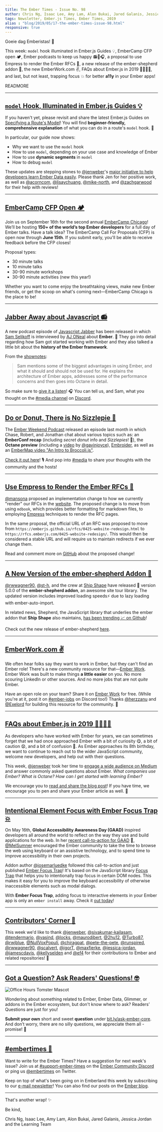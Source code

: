 ```yaml
---
title: The Ember Times - Issue No. 98
author: Chris Ng, Isaac Lee, Amy Lam, Alon Bukai, Jared Galanis, Jessica Jordan
tags: Newsletter, Ember.js Times, Ember Times, 2019
alias : "blog/2019/05/17-the-ember-times-issue-98.html"
responsive: true
---
```


Goeie dag Emberistas! 🐹

<!--alex ignore king-queen-->
This week:
`model` hook illuminated in Ember.js Guides 💡,
EmberCamp CFP open 🏕,
Ember podcasts to keep us happy 📻🍩🎧,
a proposal to use Empress to render the Ember RFCs 📃,
a new release of the ember-shepherd addon 🚢,
the new EmberWork.com ✌️,
FAQs about Ember.js in 2019 🙋‍♀️🙋‍♂️, and last, but not least,
trapping focus 💥 for better **a11y** in your Ember apps!

READMORE

---

## [`model` Hook, Illuminated in Ember.js Guides 💡](https://guides.emberjs.com/release/routing/specifying-a-routes-model/)

If you haven't yet, please revisit and share the latest Ember.js Guides on [Specifying a Route's Model](https://guides.emberjs.com/release/routing/specifying-a-routes-model/)! You will find **beginner-friendly, comprehensive explanation** of what you can do in a route's `model` hook. 💖

In particular, our guide now shows:

- Why we want to use the `model` hook
- How to use `model`, depending on your use case and knowledge of Ember
- How to use **dynamic segments** in `model`
- How to debug `model`

These updates are stepping stones to [@jenweber](https://github.com/jenweber)'s [major initiative to help developers learn Ember Data easily](https://github.com/ember-learn/guides-source/issues/20). Please thank Jen for her positive work, as well as [@acorncom](https://github.com/acorncom), [@lisaychuang](https://github.com/lisaychuang), [@mike-north](https://github.com/mike-north), and [@zachgarwood](https://github.com/zachgarwood) for their help with reviews!

---

## [EmberCamp CFP Open 🏕](http://embercamp.com/)

Join us on September 16th for the second annual [EmberCamp Chicago](http://embercamp.com/)! We’ll be hosting **150+ of the world’s top Ember developers** for a full day of Ember talks. Have a talk idea? The EmberCamp Call For Proposals (CFP) is open now through **June 15th**. If you submit early, you'll be able to receive feedback before the CFP closes!

Proposal types:

- 30 minute talks
- 10 minute talks
- 30-90 minute workshops
- 30-90 minute activities (new this year!)

Whether you want to come enjoy the breathtaking views, make new Ember friends, or get the scoop on what's coming next—EmberCamp Chicago is the place to be!

---

## [Jabber Away about Javascript 📻](https://twitter.com/samselikoff/status/1128351412881063937)

A new podcast episode of [Javascript Jabber](https://twitter.com/JSJabber) has been released in which [Sam Selikoff](https://twitter.com/samselikoff) is interviewed by [AJ ONeal](https://twitter.com/solderjs) about **Ember**. 🐹 They go into detail regarding how Sam got started working with Ember and they also talked a little bit about the **history of the Ember framework**.

From the [shownotes](https://devchat.tv/js-jabber/jsj-364-ember-octane-with-sam-selikoff/):

> Sam mentions some of the biggest advantages in using Ember, and what it should and should not be used for. He explains the architecture of Ember apps, addresses some of the performance concerns and then goes into Octane in detail.

So make sure to [give it a listen](https://devchat.tv/js-jabber/jsj-364-ember-octane-with-sam-selikoff/)! 🎧 You can tell us, and Sam, what you thought on the [#media channel](https://discordapp.com/channels/480462759797063690/486955806588403773/) on [Discord](https://discordapp.com/invite/zT3asNS).

---

## [Do or Donut, There is No Sizzlepie 🍩](https://twitter.com/emberweekend/status/1116022639015940096)

The [Ember Weekend Podcast](https://twitter.com/emberweekend) released an episode last month in which Chase, Robert, and Jonathan chat about various topics such as: an **EmberConf recap** (including *secret donut* info and *Sizzlepies*! 🥧), the **Octane preview** (including a [video](https://www.youtube.com/watch?v=BV09blWlc64) by [@gavinjoyce](https://twitter.com/gavinjoyce)), [Embroider](https://github.com/embroider-build/embroider), as well as an [EmberMap video "An Intro to Broccoli.js"](https://embermap.com/topics/intro-to-broccoli).

<!--alex ignore hostesses-hosts-->
[Check it out here](https://emberweekend.com/episodes/do-or-donut)! 🎙 And pop into [#media](https://discordapp.com/channels/480462759797063690/486955806588403773/) to share your thoughts with the community and the hosts!

---

<!--alex ignore king-queen-->
## [Use Empress to Render the Ember RFCs 📃](https://github.com/emberjs/rfcs/pull/489)

<!--alex ignore king-queen-->
[@mansona](https://github.com/mansona) proposed an implementation change to how we currently "render" our RFCs in the [website](https://emberjs.github.io/rfcs/). The proposed change is to move from using `mdbook`, which provides better formatting for markdown files, to employing [Empress](https://github.com/empress) techniques to render the RFC pages.

In the same proposal, the official URL of an RFC was proposed to move from `https://emberjs.github.io/rfcs/0425-website-redesign.html` to `https://rfcs.emberjs.com/0425-website-redesign/`. This would then be considered a stable URL and will require us to maintain redirects if we ever change them.

Read and comment more on [GitHub](https://github.com/emberjs/rfcs/pull/489) about the proposed change!

---

## [A New Version of the ember-shepherd Addon 🚀](https://twitter.com/shipshapecode/status/1124490696843583490)

[@rwwagner90](https://github.com/rwwagner90), [@st-h](https://github.com/st-h), and the crew at [Ship Shape](https://github.com/shipshapecode) have released 🚢 version 5.0.0 of the **ember-shepherd addon**, an awesome site tour library. The updated version includes improved loading speeds⚡️ due to lazy loading with ember-auto-import.

In related news, Shepherd, the JavaScript library that underlies the ember addon that **Ship Shape** also maintains, [has been trending 📈 on Github](https://twitter.com/shipshapecode/status/1122673639932014593)!

Check out the new release of ember-shepherd [here](https://github.com/shipshapecode/ember-shepherd).

---

## [EmberWork.com ✌️](https://emberwork.com/)

We often hear folks say they want to work in Ember, but they can't find an Ember role! There's a new community resource for that—[Ember Work](https://emberwork.com/). Ember Work was built to make things **a little easier** on you. No more scouring LinkedIn or other sources. And no more jobs that are not *quite* Ember.

Have an open role on your team? Share it on [Ember Work](https://emberwork.com/) for free. (While you're at it, post it on [#ember-jobs](https://discordapp.com/channels/480462759797063690/480523148102467623) on Discord too!) Thanks [@herzzanu](https://github.com/herzzanu) and [@Exelord](https://github.com/Exelord) for building this resource for the community. 💼

---

## [FAQs about Ember.js in 2019 🙋‍♀️🙋‍♂️](https://medium.com/ember-ish/faqs-about-ember-js-in-2019-64efabbf84e6)

As developers who have worked with Ember for years, we can sometimes forget that we had once approached Ember with a bit of curiosity 😋, a bit of caution 😧, and a bit of confusion 🤕. As Ember approaches its 8th birthday, we want to continue to reach out to the wider JavaScript community, welcome new developers, and help out with their questions.

This week, [@jenweber](https://github.com/jenweber) took her time to [engage a wide audience on Medium](https://medium.com/ember-ish/faqs-about-ember-js-in-2019-64efabbf84e6) and answer commonly asked questions about Ember. *What companies use Ember? What is Octane? How can I get started with learning Ember?*

We encourage you to [read and share the blog post](https://medium.com/ember-ish/faqs-about-ember-js-in-2019-64efabbf84e6)! If you have time, we encourage you to pen and share your Ember article as well. 🙏

---

## [Intentional Element Focus with Ember Focus Trap 💥](https://twitter.com/josemarluedke/status/1127967059415953408)

On May 16th, **Global Accessibility Awareness Day (GAAD)** inspired developers all around the world to reflect on the way they use and build applications for the web. In her [recent call-to-action for GAAD](https://blog.emberjs.com/2019/05/13/global-accessibility-awareness-day.html) 📣, [@MelSumner](https://github.com/MelSumner) encouraged the Ember community to take the time to browse the web using keyboard or an assistive technology, and to spend time to improve accessibility in their own projects.

Addon author [@josemarluedke](https://github.com/josemarluedke) followed this call-to-action and just published [Ember Focus Trap](https://github.com/josemarluedke/ember-focus-trap)! It's based on the JavaScript library [Focus Trap](https://github.com/davidtheclark/focus-trap) that helps you to intentionally trap focus in certain DOM nodes. This makes it easy for you to improve the keyboard accessibility of otherwise inaccessible elements such as modal dialogs.

With **Ember Focus Trap**, adding focus to interactive elements in your Ember app is only an `ember install` away. Check it [out today](https://josemarluedke.github.io/ember-focus-trap/)!

---

## [Contributors' Corner 👏](https://guides.emberjs.com/release/contributing/repositories/)

<p>This week we'd like to thank <a href="https://github.com/jenweber" target="gh-user">@jenweber</a>, <a href="https://github.com/sivakumar-kailasam" target="gh-user">@sivakumar-kailasam</a>, <a href="https://github.com/tendermario" target="gh-user">@tendermario</a>, <a href="https://github.com/vasind" target="gh-user">@vasind</a>, <a href="https://github.com/locks" target="gh-user">@locks</a>, <a href="https://github.com/maurodibert" target="gh-user">@maurodibert</a>, <a href="https://github.com/2hu12" target="gh-user">@2hu12</a>, <a href="https://github.com/Turbo87" target="gh-user">@Turbo87</a>, <a href="https://github.com/rwjblue" target="gh-user">@rwjblue</a>, <a href="https://github.com/NullVoxPopuli" target="gh-user">@NullVoxPopuli</a>, <a href="https://github.com/chiragpat" target="gh-user">@chiragpat</a>, <a href="https://github.com/pete-the-pete" target="gh-user">@pete-the-pete</a>, <a href="https://github.com/runspired" target="gh-user">@runspired</a>, <a href="https://github.com/rwwagner90" target="gh-user">@rwwagner90</a>, <a href="https://github.com/scalvert" target="gh-user">@scalvert</a>, <a href="https://github.com/igorT" target="gh-user">@igorT</a>, <a href="https://github.com/maxfierke" target="gh-user">@maxfierke</a>, <a href="https://github.com/jessica-jordan" target="gh-user">@jessica-jordan</a>, <a href="https://github.com/jamescdavis" target="gh-user">@jamescdavis</a>, <a href="https://github.com/kellyselden" target="gh-user">@kellyselden</a> and <a href="https://github.com/ef4" target="gh-user">@ef4</a>  for their contributions to Ember and related repositories! 💖</p>

---

## [Got a Question? Ask Readers' Questions! 🤓](https://docs.google.com/forms/d/e/1FAIpQLScqu7Lw_9cIkRtAiXKitgkAo4xX_pV1pdCfMJgIr6Py1V-9Og/viewform)

<div class="blog-row">
  <img class="float-right small transparent padded" alt="Office Hours Tomster Mascot" title="Readers' Questions" src="/images/tomsters/officehours.png" />

  <p>Wondering about something related to Ember, Ember Data, Glimmer, or addons in the Ember ecosystem, but don't know where to ask? Readers’ Questions are just for you!</p>

<p><strong>Submit your own</strong> short and sweet <strong>question</strong> under <a href="https://bit.ly/ask-ember-core" target="rq">bit.ly/ask-ember-core</a>. And don’t worry, there are no silly questions, we appreciate them all - promise! 🤞</p>

</div>

---

## [#embertimes 📰](https://blog.emberjs.com/tags/newsletter.html)

Want to write for the Ember Times? Have a suggestion for next week's issue? Join us at [#support-ember-times](https://discordapp.com/channels/480462759797063690/485450546887786506) on the [Ember Community Discord](https://discordapp.com/invite/zT3asNS) or ping us [@embertimes](https://twitter.com/embertimes) on Twitter.

Keep on top of what's been going on in Emberland this week by subscribing to our [e-mail newsletter](https://the-emberjs-times.ongoodbits.com/)! You can also find our posts on the [Ember blog](https://emberjs.com/blog/tags/newsletter.html).

---

That's another wrap! ✨

Be kind,

Chris Ng, Isaac Lee, Amy Lam, Alon Bukai, Jared Galanis, Jessica Jordan and the Learning Team

